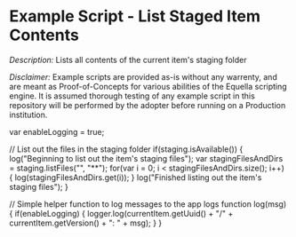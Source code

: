 # Example Script - List Staged Item Contents

_Description:_ Lists all contents of the current item's staging folder

_Disclaimer:_ Example scripts are provided as-is without any warrenty, and are meant as Proof-of-Concepts for various abilities of the Equella scripting engine. It is assumed thorough testing of any example script in this repository will be performed by the adopter before running on a Production institution.

var enableLogging = true;

// List out the files in the staging folder
if(staging.isAvailable())
{
	log("Beginning to list out the item's staging files");
	var stagingFilesAndDirs = staging.listFiles("", "**");
	for(var i = 0; i < stagingFilesAndDirs.size(); i++) {
		log(stagingFilesAndDirs.get(i));
	}
	log("Finished listing out the item's staging files");
}

// Simple helper function to log messages to the app logs
function log(msg) {
    if(enableLogging) {
        logger.log(currentItem.getUuid() + "/" + currentItem.getVersion() + ": " + msg);
    }
}
